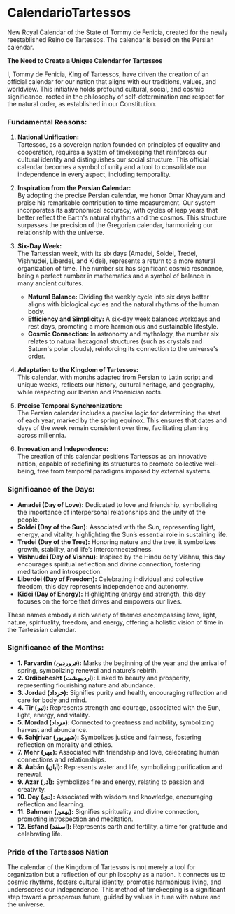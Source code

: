 # CalendarioTartessos
New Royal Calendar of the State of Tommy de Fenicia, created for the newly reestablished Reino de Tartessos. The calendar is based on the Persian calendar.

**The Need to Create a Unique Calendar for Tartessos**  

I, Tommy de Fenicia, King of Tartessos, have driven the creation of an official calendar for our nation that aligns with our traditions, values, and worldview. This initiative holds profound cultural, social, and cosmic significance, rooted in the philosophy of self-determination and respect for the natural order, as established in our Constitution.  

### **Fundamental Reasons:**  

1. **National Unification:**  
   Tartessos, as a sovereign nation founded on principles of equality and cooperation, requires a system of timekeeping that reinforces our cultural identity and distinguishes our social structure. This official calendar becomes a symbol of unity and a tool to consolidate our independence in every aspect, including temporality.  

2. **Inspiration from the Persian Calendar:**  
   By adopting the precise Persian calendar, we honor Omar Khayyam and praise his remarkable contribution to time measurement. Our system incorporates its astronomical accuracy, with cycles of leap years that better reflect the Earth's natural rhythms and the cosmos. This structure surpasses the precision of the Gregorian calendar, harmonizing our relationship with the universe.  

3. **Six-Day Week:**  
   The Tartessian week, with its six days (Amadei, Soldei, Tredei, Vishnudei, Liberdei, and Kidei), represents a return to a more natural organization of time. The number six has significant cosmic resonance, being a perfect number in mathematics and a symbol of balance in many ancient cultures.  
   - **Natural Balance:** Dividing the weekly cycle into six days better aligns with biological cycles and the natural rhythms of the human body.  
   - **Efficiency and Simplicity:** A six-day week balances workdays and rest days, promoting a more harmonious and sustainable lifestyle.  
   - **Cosmic Connection:** In astronomy and mythology, the number six relates to natural hexagonal structures (such as crystals and Saturn's polar clouds), reinforcing its connection to the universe's order.  

4. **Adaptation to the Kingdom of Tartessos:**  
   This calendar, with months adapted from Persian to Latin script and unique weeks, reflects our history, cultural heritage, and geography, while respecting our Iberian and Phoenician roots.  

5. **Precise Temporal Synchronization:**  
   The Persian calendar includes a precise logic for determining the start of each year, marked by the spring equinox. This ensures that dates and days of the week remain consistent over time, facilitating planning across millennia.  

6. **Innovation and Independence:**  
   The creation of this calendar positions Tartessos as an innovative nation, capable of redefining its structures to promote collective well-being, free from temporal paradigms imposed by external systems.  

### **Significance of the Days:**  

- **Amadei (Day of Love):** Dedicated to love and friendship, symbolizing the importance of interpersonal relationships and the unity of the people.  
- **Soldei (Day of the Sun):** Associated with the Sun, representing light, energy, and vitality, highlighting the Sun’s essential role in sustaining life.  
- **Tredei (Day of the Tree):** Honoring nature and the tree, it symbolizes growth, stability, and life’s interconnectedness.  
- **Vishnudei (Day of Vishnu):** Inspired by the Hindu deity Vishnu, this day encourages spiritual reflection and divine connection, fostering meditation and introspection.  
- **Liberdei (Day of Freedom):** Celebrating individual and collective freedom, this day represents independence and autonomy.  
- **Kidei (Day of Energy):** Highlighting energy and strength, this day focuses on the force that drives and empowers our lives.  

These names embody a rich variety of themes encompassing love, light, nature, spirituality, freedom, and energy, offering a holistic vision of time in the Tartessian calendar.  

### **Significance of the Months:**  

- **1. Farvardín (فروردین):** Marks the beginning of the year and the arrival of spring, symbolizing renewal and nature’s rebirth.  
- **2. Ordibehesht (اردیبهشت):** Linked to beauty and prosperity, representing flourishing nature and abundance.  
- **3. Jordad (خرداد):** Signifies purity and health, encouraging reflection and care for body and mind.  
- **4. Tir (تیر):** Represents strength and courage, associated with the Sun, light, energy, and vitality.  
- **5. Mordad (مرداد):** Connected to greatness and nobility, symbolizing harvest and abundance.  
- **6. Sahjrivar (شهریور):** Symbolizes justice and fairness, fostering reflection on morality and ethics.  
- **7. Mehr (مهر):** Associated with friendship and love, celebrating human connections and relationships.  
- **8. Aabán (آبان):** Represents water and life, symbolizing purification and renewal.  
- **9. Azar (آذر):** Symbolizes fire and energy, relating to passion and creativity.  
- **10. Dey (دی):** Associated with wisdom and knowledge, encouraging reflection and learning.  
- **11. Bahmæn (بهمن):** Signifies spirituality and divine connection, promoting introspection and meditation.  
- **12. Esfand (اسفند):** Represents earth and fertility, a time for gratitude and celebrating life.  

### **Pride of the Tartessos Nation**  
The calendar of the Kingdom of Tartessos is not merely a tool for organization but a reflection of our philosophy as a nation. It connects us to cosmic rhythms, fosters cultural identity, promotes harmonious living, and underscores our independence. This method of timekeeping is a significant step toward a prosperous future, guided by values in tune with nature and the universe.  
